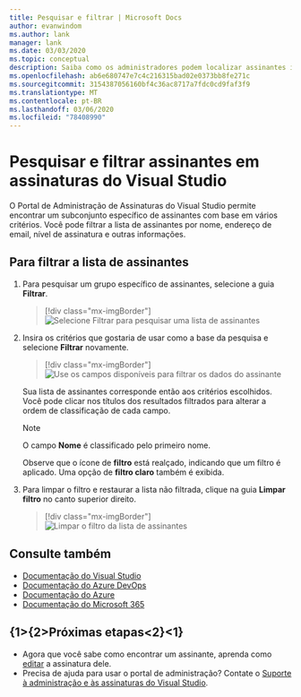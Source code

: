 ```yaml
---
title: Pesquisar e filtrar | Microsoft Docs
author: evanwindom
ms.author: lank
manager: lank
ms.date: 03/03/2020
ms.topic: conceptual
description: Saiba como os administradores podem localizar assinantes individuais ou grupos no portal de administração.
ms.openlocfilehash: ab6e680747e7c4c216315bad02e0373bb8fe271c
ms.sourcegitcommit: 3154387056160bf4c36ac8717a7fdc0cd9faf3f9
ms.translationtype: MT
ms.contentlocale: pt-BR
ms.lasthandoff: 03/06/2020
ms.locfileid: "78408990"
---
```

# <a name="search-and-filter-subscribers-in-visual-studio-subscriptions"></a>Pesquisar e filtrar assinantes em assinaturas do Visual Studio
O Portal de Administração de Assinaturas do Visual Studio permite encontrar um subconjunto específico de assinantes com base em vários critérios. Você pode filtrar a lista de assinantes por nome, endereço de email, nível de assinatura e outras informações.

## <a name="to-filter-the-subscriber-list"></a>Para filtrar a lista de assinantes
1. Para pesquisar um grupo específico de assinantes, selecione a guia **Filtrar**.
   > [!div class="mx-imgBorder"]
   > ![Selecione Filtrar para pesquisar uma lista de assinantes](_img/search-filter/filter-list.png)

2. Insira os critérios que gostaria de usar como a base da pesquisa e selecione **Filtrar** novamente.
   > [!div class="mx-imgBorder"]
   > ![Use os campos disponíveis para filtrar os dados do assinante](media/filter-subscribers.png)

   Sua lista de assinantes corresponde então aos critérios escolhidos.  Você pode clicar nos títulos dos resultados filtrados para alterar a ordem de classificação de cada campo.  
   > [!NOTE]
   > O campo **Nome** é classificado pelo primeiro nome.

   Observe que o ícone de **filtro** está realçado, indicando que um filtro é aplicado.  Uma opção de **filtro claro** também é exibida. 

3. Para limpar o filtro e restaurar a lista não filtrada, clique na guia **Limpar filtro** no canto superior direito. 
   > [!div class="mx-imgBorder"]
   > ![Limpar o filtro da lista de assinantes](_img/search-filter/clear-filter.png)


## <a name="see-also"></a>Consulte também
- [Documentação do Visual Studio](https://docs.microsoft.com/visualstudio/)
- [Documentação do Azure DevOps](https://docs.microsoft.com/azure/devops/)
- [Documentação do Azure](https://docs.microsoft.com/azure/)
- [Documentação do Microsoft 365](https://docs.microsoft.com/microsoft-365/)


## <a name="next-steps"></a>{1&gt;{2&gt;Próximas etapas&lt;2}&lt;1}
- Agora que você sabe como encontrar um assinante, aprenda como [editar](edit-license.md) a assinatura dele.
- Precisa de ajuda para usar o portal de administração?  Contate o [Suporte à administração e às assinaturas do Visual Studio](https://visualstudio.microsoft.com/support/support-overview-vs).


